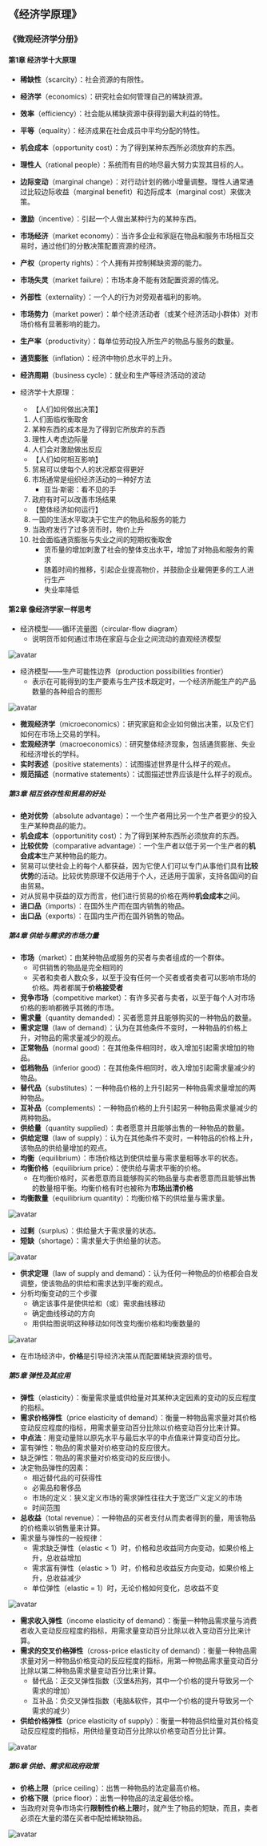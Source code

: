 ## 《经济学原理》
### 《微观经济学分册》

#### 第1章 经济学十大原理
* **稀缺性**（scarcity）：社会资源的有限性。
* **经济学**（economics）：研究社会如何管理自己的稀缺资源。
* **效率**（efficiency）：社会能从稀缺资源中获得到最大利益的特性。
* **平等**（equality）：经济成果在社会成员中平均分配的特性。
* **机会成本**（opportunity cost）：为了得到某种东西所必须放弃的东西。
* **理性人**（rational people）：系统而有目的地尽最大努力实现其目标的人。
* **边际变动**（marginal change）：对行动计划的微小增量调整。理性人通常通过比较边际收益（marginal benefit）和边际成本（marginal cost）来做决策。
* **激励**（incentive）：引起一个人做出某种行为的某种东西。
* **市场经济**（market economy）：当许多企业和家庭在物品和服务市场相互交易时，通过他们的分散决策配置资源的经济。
* **产权**（property rights）：个人拥有并控制稀缺资源的能力。
* **市场失灵**（market failure）：市场本身不能有效配置资源的情况。
* **外部性**（externality）：一个人的行为对旁观者福利的影响。
* **市场势力**（market power）：单个经济活动者（或某个经济活动小群体）对市场价格有显著影响的能力。
* **生产率**（productivity）：每单位劳动投入所生产的物品与服务的数量。
* **通货膨胀**（inflation）：经济中物价总水平的上升。
* **经济周期**（business cycle）：就业和生产等经济活动的波动

* 经济学十大原理：
	* 【人们如何做出决策】
	1. 人们面临权衡取舍
	2. 某种东西的成本是为了得到它所放弃的东西
	3. 理性人考虑边际量
	4. 人们会对激励做出反应
	* 【人们如何相互影响】
	5. 贸易可以使每个人的状况都变得更好
	6. 市场通常是组织经济活动的一种好方法
		* 亚当·斯密：看不见的手
	7. 政府有时可以改善市场结果
	* 【整体经济如何运行】
	8. 一国的生活水平取决于它生产的物品和服务的能力
	9. 当政府发行了过多货币时，物价上升
	10. 社会面临通货膨胀与失业之间的短期权衡取舍
		* 货币量的增加刺激了社会的整体支出水平，增加了对物品和服务的需求
		* 随着时间的推移，引起企业提高物价，并鼓励企业雇佣更多的工人进行生产
		* 失业率降低

#### 第2章 像经济学家一样思考
* 经济模型——循环流量图（circular-flow diagram）
	* 说明货币如何通过市场在家庭与企业之间流动的直观经济模型

![avatar](https://github.com/HayabusaJun/Learning/raw/master/ImageHostingForPriciplesOfEconomics/circularFlowDiagram.jpg)

* 经济模型——生产可能性边界（production possibilities frontier）
	* 表示在可能得到的生产要素与生产技术既定时，一个经济所能生产的产品数量的各种组合的图形

![avatar](https://github.com/HayabusaJun/Learning/raw/master/ImageHostingForPriciplesOfEconomics/productionPossibilityFrontier.jpg)

* **微观经济学**（microeconomics）：研究家庭和企业如何做出决策，以及它们如何在市场上交易的学科。
* **宏观经济学**（macroeconomics）：研究整体经济现象，包括通货膨胀、失业和经济增长的学科。
* **实时表述**（positive statements）：试图描述世界是什么样子的观点。
* **规范描述**（normative statements）：试图描述世界应该是什么样子的观点。

##### 第3章 相互依存性和贸易的好处
* **绝对优势**（absolute advantage）：一个生产者用比另一个生产者更少的投入生产某种商品的能力。
* **机会成本**（opportunitity cost）：为了得到某种东西所必须放弃的东西。
* **比较优势**（comparative advantage）：一个生产者以低于另一个生产者的**机会成本**生产某种物品的能力。
* 贸易可以使社会上的每个人都获益，因为它使人们可以专门从事他们具有**比较优势**的活动。比较优势原理不仅适用于个人，还适用于国家，支持各国间的自由贸易。
* 对从贸易中获益的双方而言，他们进行贸易的价格在两种**机会成本**之间。
* **进口品**（imports）：在国外生产而在国内销售的物品。
* **出口品**（exports）：在国内生产而在国外销售的物品。

##### 第4章 供给与需求的市场力量
* **市场**（market）：由某种物品或服务的买者与卖者组成的一个群体。
	* 可供销售的物品是完全相同的
	* 买者和卖者人数众多，以至于没有任何一个买者或者卖者可以影响市场的价格。两者都属于**价格接受者**
* **竞争市场**（competitive market）：有许多买者与卖者，以至于每个人对市场价格的影响都微乎其微的市场。
* **需求量**（quantity demanded）：买者愿意并且能够购买的一种物品的数量。
* **需求定理**（law of demand）：认为在其他条件不变时，一种物品的价格上升，对物品的需求量减少的观点。
* **正常物品**（normal good）：在其他条件相同时，收入增加引起需求增加的物品。
* **低档物品**（inferior good）：在其他条件相同时，收入增加引起需求量减少的物品。
* **替代品**（substitutes）：一种物品价格的上升引起另一种物品需求量增加的两种物品。
* **互补品**（complements）：一种物品价格的上升引起另一种物品需求量减少的两种物品。
* **供给量**（quantity supplied）：卖者愿意并且能够出售的一种物品的数量。
* **供给定理**（law of supply）：认为在其他条件不变时，一种物品的价格上升，该物品的供给量增加的观点。
* **均衡**（equilibrium）：市场价格达到使供给量与需求量相等水平的状态。
* **均衡价格**（equilibrium price）：使供给与需求平衡的价格。
	* 在均衡价格时，买者愿意而且能够购买的物品量与卖者愿意而且能够出售的数量相平衡。均衡价格有时也被称为**市场出清价格**
* **均衡数量**（equilibrium quantity）：均衡价格下的供给量与需求量。

![avatar](https://github.com/HayabusaJun/Learning/raw/master/ImageHostingForPriciplesOfEconomics/equilibrium.jpg)

* **过剩**（surplus）：供给量大于需求量的状态。
* **短缺**（shortage）：需求量大于供给量的状态。

![avatar](https://github.com/HayabusaJun/Learning/raw/master/ImageHostingForPriciplesOfEconomics/disequilibrium.jpg)

* **供求定理**（law of supply and demand）：认为任何一种物品的价格都会自发调整，使该物品的供给和需求达到平衡的观点。
* 分析均衡变动的三个步骤
	* 确定该事件是使供给和（或）需求曲线移动
	* 确定曲线移动的方向
	* 用供给图说明这种移动如何改变均衡价格和均衡数量的

![avatar](https://github.com/HayabusaJun/Learning/raw/master/ImageHostingForPriciplesOfEconomics/movementOfDemandAndSupply.jpg)

* 在市场经济中，**价格**是引导经济决策从而配置稀缺资源的信号。

##### 第5章 弹性及其应用
* **弹性**（elasticity）：衡量需求量或供给量对其某种决定因素的变动的反应程度的指标。
* **需求价格弹性**（price elasticity of demand）：衡量一种物品需求量对其价格变动反应程度的指标，用需求量变动百分比除以价格变动百分比来计算。
* **中点法**：用变动量除以原先水平与最后水平的中点值来计算变动百分比。
* 富有弹性：物品的需求量对价格变动的反应很大。
* 缺乏弹性：物品的需求量对价格变动的反应很小。
* 决定物品弹性的因素：
	* 相近替代品的可获得性
	* 必需品和奢侈品
	* 市场的定义：狭义定义市场的需求弹性往往大于宽泛广义定义的市场
	* 时间范围
* **总收益**（total revenue）：一种物品的买者支付从而卖者得到的量，用该物品的价格乘以销售量来计算。
* 需求量与弹性的一般规律：
	* 需求缺乏弹性（elastic < 1）时，价格和总收益同方向变动，如果价格上升，总收益增加
	* 需求富有弹性（elastic > 1）时，价格和总收益反方向变动，如果价格上升，总收益减少
	* 单位弹性（elastic = 1）时，无论价格如何变化，总收益不变

![avatar](https://github.com/HayabusaJun/Learning/raw/master/ImageHostingForPriciplesOfEconomics/revenueAboutDemandAndElastic.jpg)

* **需求收入弹性**（income elasticity of demand）：衡量一种物品需求量与消费者收入变动反应程度的指标，用需求量变动百分比除以收入变动百分比来计算。
* **需求的交叉价格弹性**（cross-price elasticity of demand）：衡量一种物品需求量对另一种物品价格变动的反应程度的指标，用第一种物品需求量变动百分比除以第二种物品需求量变动百分比来计算。
	* 替代品：正交叉弹性指数（汉堡&热狗，其中一个价格的提升导致另一个需求的增加）
	* 互补品：负交叉弹性指数（电脑&软件，其中一个价格的提升导致另一个需求的减少）
* **供给价格弹性**（price elasticity of supply）：衡量一种物品供给量对其价格变动反应程度的指标，用供给量变动百分比除以价格变动百分比计算。

![avatar](https://github.com/HayabusaJun/Learning/raw/master/ImageHostingForPriciplesOfEconomics/elasticityOfSupply.jpg)

##### 第6章 供给、需求和政府政策
* **价格上限**（price ceiling）：出售一种物品的法定最高价格。
* **价格下限**（price floor）：出售一种物品的法定最低价格。
* 当政府对竞争市场实行**限制性价格上限**时，就产生了物品的短缺，而且，卖者必须在大量的潜在买者中配给稀缺物品。

![avatar](https://github.com/HayabusaJun/Learning/raw/master/ImageHostingForPriciplesOfEconomics/priceCeiling.jpg)
